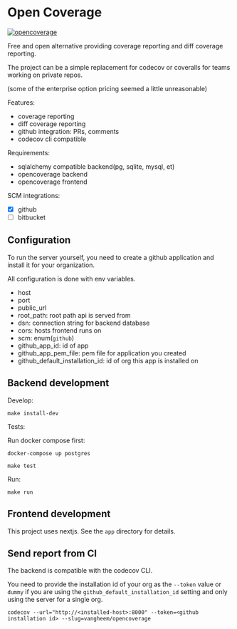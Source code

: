 # Open Coverage

[![opencoverage](https://open-coverage.org/api/vangheem/repos/opencoverage/badge.svg)](https://open-coverage.org/vangheem/repos/opencoverage)

Free and open alternative providing coverage reporting and diff coverage reporting.

The project can be a simple replacement for codecov or coveralls for teams working
on private repos.

(some of the enterprise option pricing seemed a little unreasonable)

Features:

- coverage reporting
- diff coverage reporting
- github integration: PRs, comments
- codecov cli compatible

Requirements:

- sqlalchemy compatible backend(pg, sqlite, mysql, et)
- opencoverage backend
- opencoverage frontend

SCM integrations:

- [x] github
- [ ] bitbucket

## Configuration

To run the server yourself, you need to create a github application and install
it for your organization.

All configuration is done with env variables.

- host
- port
- public_url
- root_path: root path api is served from
- dsn: connection string for backend database
- cors: hosts frontend runs on
- scm: enum(`github`)
- github_app_id: id of app
- github_app_pem_file: pem file for application you created
- github_default_installation_id: id of org this app is installed on

## Backend development

Develop:

```
make install-dev
```

Tests:

Run docker compose first:

```
docker-compose up postgres
```

```
make test
```

Run:

```
make run
```

## Frontend development

This project uses nextjs. See the `app` directory for details.

## Send report from CI

The backend is compatible with the codecov CLI.

You need to provide the installation id of your org as the `--token` value
or `dummy` if you are using the `github_default_installation_id` setting
and only using the server for a single org.

```
codecov --url="http://<installed-host>:8000" --token=<github installation id> --slug=vangheem/opencoverage
```
